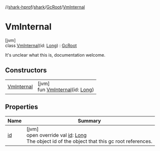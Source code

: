 //[shark-hprof](../../../../index.md)/[shark](../../index.md)/[GcRoot](../index.md)/[VmInternal](index.md)

# VmInternal

[jvm]\
class [VmInternal](index.md)(id: [Long](https://kotlinlang.org/api/latest/jvm/stdlib/kotlin/-long/index.html)) : [GcRoot](../index.md)

It's unclear what this is, documentation welcome.

## Constructors

| | |
|---|---|
| [VmInternal](-vm-internal.md) | [jvm]<br>fun [VmInternal](-vm-internal.md)(id: [Long](https://kotlinlang.org/api/latest/jvm/stdlib/kotlin/-long/index.html)) |

## Properties

| Name | Summary |
|---|---|
| [id](id.md) | [jvm]<br>open override val [id](id.md): [Long](https://kotlinlang.org/api/latest/jvm/stdlib/kotlin/-long/index.html)<br>The object id of the object that this gc root references. |
